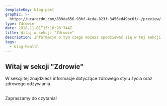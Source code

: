```yaml
---
templateKey: blog-post
graphic: >-
  https://ucarecdn.com/839da656-93bf-4cda-823f-3456ed49bc6f/-/preview/-/enhance/8/
type: Zdrowie
date: 2018-11-01T15:16:28.744Z
title: Witaj w sekcji "Zdrowie"
description: Informacje o tym czego możesz spodziewać się w tej sekcji.
tags:
  - blog-health
---
```

## Witaj w sekcji "Zdrowie"

W sekcji tej znajdziesz informacje dotyczące zdrowego stylu życia oraz zdrowego odżywiania.

## 
Zapraszamy do czytania!

##
